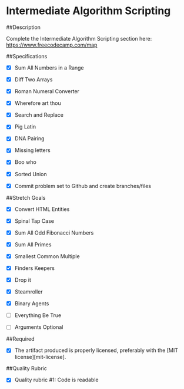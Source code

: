 # Intermediate Algorithm Scripting



##Description



Complete the Intermediate Algorithm Scripting section here:
https://www.freecodecamp.com/map



##Specifications

- [X] Sum All Numbers in a Range 
- [X] Diff Two Arrays 
- [X] Roman Numeral Converter 
- [X] Wherefore art thou
- [X] Search and Replace
- [X] Pig Latin
- [X] DNA Pairing
- [X] Missing letters 
- [X] Boo who 
- [X] Sorted Union
- [X] Commit problem set to Github and create branches/files



##Stretch Goals

- [X] Convert HTML Entities 
- [X] Spinal Tap Case
- [X] Sum All Odd Fibonacci Numbers
- [X] Sum All Primes
- [X] Smallest Common Multiple
- [X] Finders Keepers
- [X] Drop it
- [X] Steamroller
- [X] Binary Agents
- [ ] Everything Be True
- [ ] Arguments Optional



##Required

- [X] The artifact produced is properly licensed, preferably with the [MIT license][mit-license].



##Quality Rubric

- [X] Quality rubric #1: Code is readable
